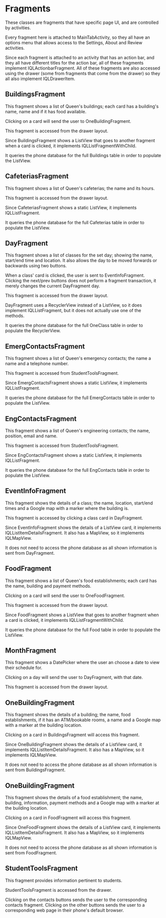 # Fragments

These classes are fragments that have specific page UI, and are controlled by activities.

Every fragment here is attached to MainTabActivity, so they all have an options menu that
allows access to the Settings, About and Review activities.

Since each fragment is attached to an activity that has an action bar, and they all have different
titles for the action bar, all of these fragments implement IQLActionbarFragment. All of these fragments
are also accessed using the drawer (some from fragments that come from the drawer) so they all also
implement IQLDrawerItem.

## BuildingsFragment

This fragment shows a list of Queen's buildings; each card has a building's name, name and if it has food available.

Clicking on a card will send the user to OneBuildingFragment.

This fragment is accessed from the drawer layout.

Since BuildingsFragment shows a ListView that goes to another fragment when a card is clicked, it implements
IQLListFragmentWithChild.

It queries the phone database for the full Buildings table in order to populate the ListView.

## CafeteriasFragment

This fragment shows a list of Queen's cafeterias; the name and its hours.

This fragment is accessed from the drawer layout.

Since CafeteriasFragment shows a static ListView, it implements IQLListFragment.

It queries the phone database for the full Cafeterias table in order to populate the ListView.

## DayFragment

This fragment shows a list of classes for the set day; showing the name, start/end time and location. It
also allows the day to be moved forwards or backwards using two buttons.

When a class' card is clicked, the user is sent to EventInfoFragment. Clicking the next/prev buttons does not
perform a fragment transaction, it merely changes the current DayFragment day.

This fragment is accessed from the drawer layout.

DayFragment uses a RecyclerView instead of a ListView, so it does implement IQLListFragment, but
it does not actually use one of the methods.

It queries the phone database for the full OneClass table in order to populate the RecyclerView.

## EmergContactsFragment

This fragment shows a list of Queen's emergency contacts; the name a name and a telephone number.

This fragment is accessed from StudentToolsFragment.

Since EmergContactsFragment shows a static ListView, it implements IQLListFragment.

It queries the phone database for the full EmergContacts table in order to populate the ListView.

## EngContactsFragment

This fragment shows a list of Queen's engineering contacts; the name, position, email and name.

This fragment is accessed from StudentToolsFragment.

Since EngContactsFragment shows a static ListView, it implements IQLListFragment.

It queries the phone database for the full EngContacts table in order to populate the ListView.

## EventInfoFragment

This fragment shows the details of a class; the name, location, start/end times and a Google map with
a marker where the building is.

This fragment is accessed by clicking a class card in DayFragment.

Since EventInfoFragment shows the details of a ListView card, it implements IQLListItemDetailsFragment. It
also has a MapView, so it implements IQLMapView.

It does not need to access the phone database as all shown information is sent from DayFragment.

## FoodFragment

This fragment shows a list of Queen's food establishments; each card has the name, building and payment methods.

Clicking on a card will send the user to OneFoodFragment.

This fragment is accessed from the drawer layout.

Since FoodFragment shows a ListView that goes to another fragment when a card is clicked, it implements
IQLListFragmentWithChild.

It queries the phone database for the full Food table in order to populate the ListView.

## MonthFragment

This fragment shows a DatePicker where the user an choose a date to view their schedule for.

Clicking on a day will send the user to DayFragment, with that date.

This fragment is accessed from the drawer layout.

## OneBuildingFragment

This fragment shows the details of a building; the name, food establishments, if it has an ATM/bookable
rooms, a name and a Google map with a marker at the building location.

Clicking on a card in BuildingsFragment will access this fragment.

Since OneBuildingFragment shows the details of a ListView card, it implements IQLListItemDetailsFragment. It
also has a MapView, so it implements IQLMapView.

It does not need to access the phone database as all shown information is sent from BuildingsFragment.

## OneBuildingFragment

This fragment shows the details of a food establishment; the name, building, information, payment methods and a Google map
with a marker at the building location.

Clicking on a card in FoodFragment will access this fragment.

Since OneFoodFragment shows the details of a ListView card, it implements IQLListItemDetailsFragment. It
also has a MapView, so it implements IQLMapView.

It does not need to access the phone database as all shown information is sent from FoodFragment.

## StudentToolsFragment

This fragment provides information pertinent to students.

StudentToolsFragment is accessed from the drawer.

Clicking on the contacts buttons sends the user to the corresponding contacts fragment. Clicking on the other
buttons sends the user to a corresponding web page in their phone's default browser.